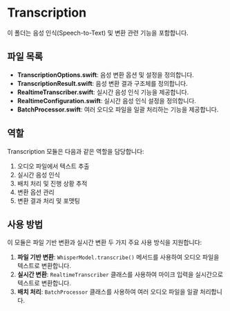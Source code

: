 # Transcription

이 폴더는 음성 인식(Speech-to-Text) 및 변환 관련 기능을 포함합니다.

## 파일 목록

- **TranscriptionOptions.swift**: 음성 변환 옵션 및 설정을 정의합니다.
- **TranscriptionResult.swift**: 음성 변환 결과 구조체를 정의합니다.
- **RealtimeTranscriber.swift**: 실시간 음성 인식 기능을 제공합니다.
- **RealtimeConfiguration.swift**: 실시간 음성 인식 설정을 정의합니다.
- **BatchProcessor.swift**: 여러 오디오 파일을 일괄 처리하는 기능을 제공합니다.

## 역할

Transcription 모듈은 다음과 같은 역할을 담당합니다:

1. 오디오 파일에서 텍스트 추출
2. 실시간 음성 인식
3. 배치 처리 및 진행 상황 추적
4. 변환 옵션 관리
5. 변환 결과 처리 및 포맷팅

## 사용 방법

이 모듈은 파일 기반 변환과 실시간 변환 두 가지 주요 사용 방식을 지원합니다:

1. **파일 기반 변환**: `WhisperModel.transcribe()` 메서드를 사용하여 오디오 파일을 텍스트로 변환합니다.
2. **실시간 변환**: `RealtimeTranscriber` 클래스를 사용하여 마이크 입력을 실시간으로 텍스트로 변환합니다.
3. **배치 처리**: `BatchProcessor` 클래스를 사용하여 여러 오디오 파일을 일괄 처리합니다. 